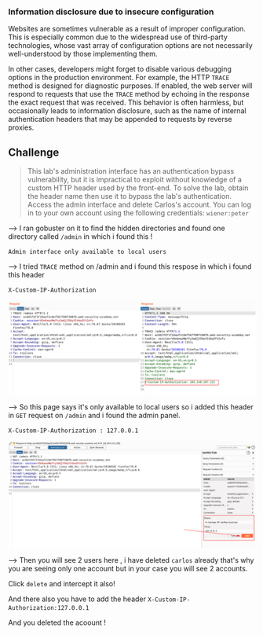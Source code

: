 ### Information disclosure due to insecure configuration

Websites are sometimes vulnerable as a result of improper configuration. This is especially common due to the widespread use of third-party technologies, whose vast array of configuration options are not necessarily well-understood by those implementing them.

In other cases, developers might forget to disable various debugging options in the production environment. For example, the HTTP `TRACE` method is designed for diagnostic purposes. If enabled, the web server will respond to requests that use the `TRACE` method by echoing in the response the exact request that was received. This behavior is often harmless, but occasionally leads to information disclosure, such as the name of internal authentication headers that may be appended to requests by reverse proxies.

## Challenge

> This lab's administration interface has an authentication bypass vulnerability, but it is impractical to exploit without knowledge of a custom HTTP header used by the front-end.
> To solve the lab, obtain the header name then use it to bypass the lab's authentication. Access the admin interface and delete Carlos's account.
> You can log in to your own account using the following credentials: `wiener:peter`

--> I ran gobuster on it to find the hidden directories and found one directory called `/admin` in which i found this !

```
Admin interface only available to local users
```

--> I tried `TRACE` method on /admin and i found this respose in which i found this header

```
X-Custom-IP-Authorization
```

![](Attachments/Pastedimage20220123125744.png)

--> So this page says it's only available to local users so i added this header in `GET` request on `/admin` and i found the admin panel.

```
X-Custom-IP-Authorization : 127.0.0.1
```

![](Attachments/Pastedimage20220123125834.png)

--> Then you will see 2 users here , i have deleted `carlos` already that's why you are seeing only one account but in your case you will see 2 accounts.

Click `delete` and intercept it also!

And there also you have to add the header `X-Custom-IP-Authorization:127.0.0.1`

And you deleted the acoount !
